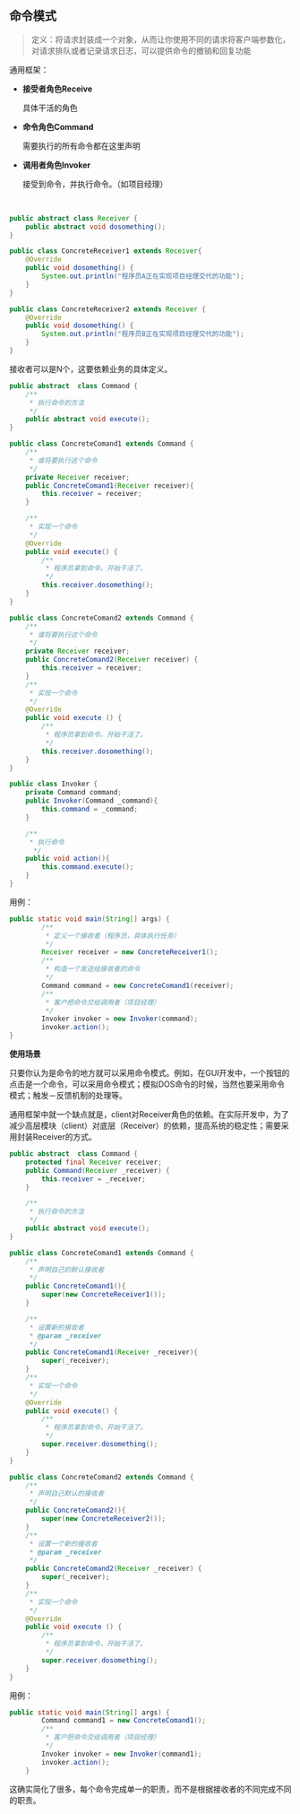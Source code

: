 ## 命令模式

> 定义：将请求封装成一个对象，从而让你使用不同的请求将客户端参数化，对请求排队或者记录请求日志，可以提供命令的撤销和回复功能

通用框架：

- **接受者角色Receive**

  具体干活的角色

- **命令角色Command**

  需要执行的所有命令都在这里声明


- **调用者角色Invoker**

  接受到命令，并执行命令。（如项目经理）

  ​

```java
public abstract class Receiver {
    public abstract void dosomething();
}
```

```java
public class ConcreteReceiver1 extends Receiver{
    @Override
    public void dosomething() {
        System.out.println("程序员A正在实现项目经理交代的功能");
    }
}
```

```java
public class ConcreteReceiver2 extends Receiver {
    @Override
    public void dosomething() {
        System.out.println("程序员B正在实现项目经理交代的功能");
    }
}
```

接收者可以是N个，这要依赖业务的具体定义。

```java
public abstract  class Command {
    /**
     * 执行命令的方法
     */
    public abstract void execute();
}
```

```java
public class ConcreteComand1 extends Command {
    /**
     * 谁将要执行这个命令
     */
    private Receiver receiver;
    public ConcreteComand1(Receiver receiver){
        this.receiver = receiver;
    }

    /**
     * 实现一个命令
     */
    @Override
    public void execute() {
        /**
         * 程序员拿到命令，开始干活了。
         */
        this.receiver.dosomething();
    }
}
```

```java
public class ConcreteComand2 extends Command {
    /**
     * 谁将要执行这个命令
     */
    private Receiver receiver;
    public ConcreteComand2(Receiver receiver) {
        this.receiver = receiver;
    }
    /**
     * 实现一个命令
     */
    @Override
    public void execute () {
        /**
         * 程序员拿到命令，开始干活了。
         */
        this.receiver.dosomething();
    }
}
```

```java
public class Invoker {
    private Command command;
    public Invoker(Command _command){
        this.command = _command;
    }

    /**
     * 执行命令
      */
    public void action(){
        this.command.execute();
    }
}
```

用例：

```java
public static void main(String[] args) {
        /**
         * 定义一个接收者（程序员，具体执行任务）
         */
        Receiver receiver = new ConcreteReceiver1();
        /**
         * 构造一个发送给接收者的命令
         */
        Command command = new ConcreteComand1(receiver);
        /**
         * 客户把命令交给调用者（项目经理）
         */
        Invoker invoker = new Invoker(command);
        invoker.action();
}
```



**使用场景**

只要你认为是命令的地方就可以采用命令模式。例如，在GUI开发中，一个按钮的点击是一个命令，可以采用命令模式；模拟DOS命令的时候，当然也要采用命令模式；触发－反馈机制的处理等。



通用框架中就一个缺点就是，client对Receiver角色的依赖。在实际开发中，为了减少高层模块（client）对底层（Receiver）的依赖，提高系统的稳定性；需要采用封装Receiver的方式。

```java
public abstract  class Command {
    protected final Receiver receiver;
    public Command(Receiver _receiver) {
        this.receiver = _receiver;
    }

    /**
     * 执行命令的方法
     */
    public abstract void execute();
}
```



```java
public class ConcreteComand1 extends Command {
    /**
     * 声明自己的默认接收者
     */
    public ConcreteComand1(){
        super(new ConcreteReceiver1());
    }

    /**
     * 设置新的接收者
     * @param _receiver
     */
    public ConcreteComand1(Receiver _receiver){
        super(_receiver);
    }
    /**
     * 实现一个命令
     */
    @Override
    public void execute() {
        /**
         * 程序员拿到命令，开始干活了。
         */
        super.receiver.dosomething();
    }
}
```



```java
public class ConcreteComand2 extends Command {
    /**
     * 声明自己默认的接收者
     */
    public ConcreteComand2(){
        super(new ConcreteReceiver2());
    }
    /**
     * 设置一个新的接收者
     * @param _receiver
     */
    public ConcreteComand2(Receiver _receiver) {
        super(_receiver);
    }
    /**
     * 实现一个命令
     */
    @Override
    public void execute () {
        /**
         * 程序员拿到命令，开始干活了。
         */
        super.receiver.dosomething();
    }
}
```



用例：

```java
public static void main(String[] args) {
        Command command1 = new ConcreteComand1();
        /**
         * 客户把命令交给调用者（项目经理）
         */
        Invoker invoker = new Invoker(command1);
        invoker.action();
    }
```



这确实简化了很多，每个命令完成单一的职责，而不是根据接收者的不同完成不同的职责。
